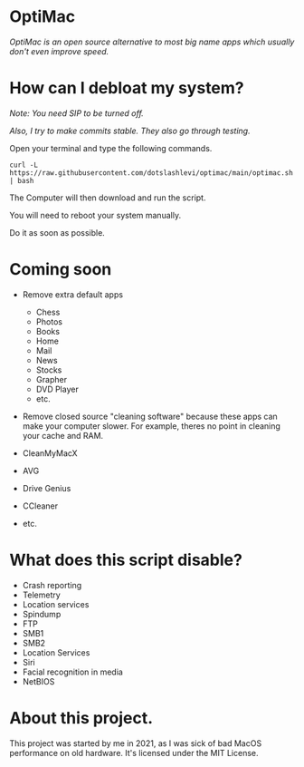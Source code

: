 # OptiMac

*OptiMac is an open source alternative to most big name apps which usually don't even improve speed.*

# How can I debloat my system?

*Note: You need SIP to be turned off.*

*Also, I try to make commits stable. They also go through testing.*

Open your terminal and type the following commands.

```
curl -L https://raw.githubusercontent.com/dotslashlevi/optimac/main/optimac.sh | bash
```
The Computer will then download and run the script.

You will need to reboot your system manually.

Do it as soon as possible.

# Coming soon

- Remove extra default apps 
  - Chess
  - Photos 
  - Books
  - Home
  - Mail
  - News
  - Stocks
  - Grapher
  - DVD Player
  - etc.

- Remove closed source "cleaning software" because these apps can make your computer slower. For example, theres no point in cleaning your cache and RAM.
 - CleanMyMacX
 - AVG
 - Drive Genius
 - CCleaner
 - etc.
 
# What does this script disable?
- Crash reporting
- Telemetry
- Location services
- Spindump
- FTP
- SMB1
- SMB2
- Location Services
- Siri
- Facial recognition in media
- NetBIOS

# About this project.

This project was started by me in 2021, as I was sick of bad MacOS performance on old hardware. It's licensed under the MIT License.
